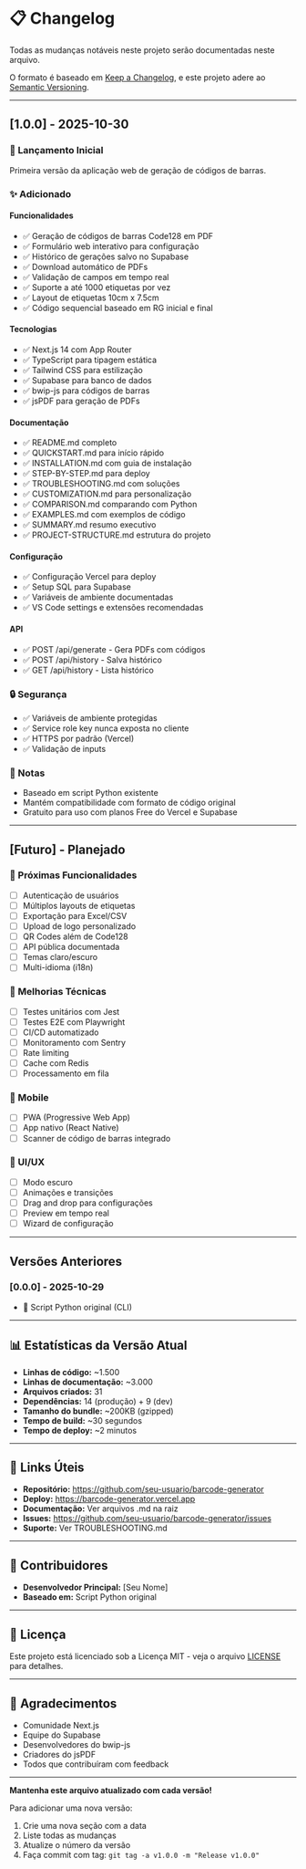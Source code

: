 # 📋 Changelog

Todas as mudanças notáveis neste projeto serão documentadas neste arquivo.

O formato é baseado em [Keep a Changelog](https://keepachangelog.com/pt-BR/1.0.0/),
e este projeto adere ao [Semantic Versioning](https://semver.org/lang/pt-BR/).

---

## [1.0.0] - 2025-10-30

### 🎉 Lançamento Inicial

Primeira versão da aplicação web de geração de códigos de barras.

### ✨ Adicionado

#### Funcionalidades
- ✅ Geração de códigos de barras Code128 em PDF
- ✅ Formulário web interativo para configuração
- ✅ Histórico de gerações salvo no Supabase
- ✅ Download automático de PDFs
- ✅ Validação de campos em tempo real
- ✅ Suporte a até 1000 etiquetas por vez
- ✅ Layout de etiquetas 10cm x 7.5cm
- ✅ Código sequencial baseado em RG inicial e final

#### Tecnologias
- ✅ Next.js 14 com App Router
- ✅ TypeScript para tipagem estática
- ✅ Tailwind CSS para estilização
- ✅ Supabase para banco de dados
- ✅ bwip-js para códigos de barras
- ✅ jsPDF para geração de PDFs

#### Documentação
- ✅ README.md completo
- ✅ QUICKSTART.md para início rápido
- ✅ INSTALLATION.md com guia de instalação
- ✅ STEP-BY-STEP.md para deploy
- ✅ TROUBLESHOOTING.md com soluções
- ✅ CUSTOMIZATION.md para personalização
- ✅ COMPARISON.md comparando com Python
- ✅ EXAMPLES.md com exemplos de código
- ✅ SUMMARY.md resumo executivo
- ✅ PROJECT-STRUCTURE.md estrutura do projeto

#### Configuração
- ✅ Configuração Vercel para deploy
- ✅ Setup SQL para Supabase
- ✅ Variáveis de ambiente documentadas
- ✅ VS Code settings e extensões recomendadas

#### API
- ✅ POST /api/generate - Gera PDFs com códigos
- ✅ POST /api/history - Salva histórico
- ✅ GET /api/history - Lista histórico

### 🔒 Segurança
- ✅ Variáveis de ambiente protegidas
- ✅ Service role key nunca exposta no cliente
- ✅ HTTPS por padrão (Vercel)
- ✅ Validação de inputs

### 📝 Notas
- Baseado em script Python existente
- Mantém compatibilidade com formato de código original
- Gratuito para uso com planos Free do Vercel e Supabase

---

## [Futuro] - Planejado

### 🚀 Próximas Funcionalidades
- [ ] Autenticação de usuários
- [ ] Múltiplos layouts de etiquetas
- [ ] Exportação para Excel/CSV
- [ ] Upload de logo personalizado
- [ ] QR Codes além de Code128
- [ ] API pública documentada
- [ ] Temas claro/escuro
- [ ] Multi-idioma (i18n)

### 🔧 Melhorias Técnicas
- [ ] Testes unitários com Jest
- [ ] Testes E2E com Playwright
- [ ] CI/CD automatizado
- [ ] Monitoramento com Sentry
- [ ] Rate limiting
- [ ] Cache com Redis
- [ ] Processamento em fila

### 📱 Mobile
- [ ] PWA (Progressive Web App)
- [ ] App nativo (React Native)
- [ ] Scanner de código de barras integrado

### 🎨 UI/UX
- [ ] Modo escuro
- [ ] Animações e transições
- [ ] Drag and drop para configurações
- [ ] Preview em tempo real
- [ ] Wizard de configuração

---

## Versões Anteriores

### [0.0.0] - 2025-10-29
- 🐍 Script Python original (CLI)

---

## 📊 Estatísticas da Versão Atual

- **Linhas de código:** ~1.500
- **Linhas de documentação:** ~3.000
- **Arquivos criados:** 31
- **Dependências:** 14 (produção) + 9 (dev)
- **Tamanho do bundle:** ~200KB (gzipped)
- **Tempo de build:** ~30 segundos
- **Tempo de deploy:** ~2 minutos

---

## 🔗 Links Úteis

- **Repositório:** https://github.com/seu-usuario/barcode-generator
- **Deploy:** https://barcode-generator.vercel.app
- **Documentação:** Ver arquivos .md na raiz
- **Issues:** https://github.com/seu-usuario/barcode-generator/issues
- **Suporte:** Ver TROUBLESHOOTING.md

---

## 🤝 Contribuidores

- **Desenvolvedor Principal:** [Seu Nome]
- **Baseado em:** Script Python original

---

## 📄 Licença

Este projeto está licenciado sob a Licença MIT - veja o arquivo [LICENSE](LICENSE) para detalhes.

---

## 🙏 Agradecimentos

- Comunidade Next.js
- Equipe do Supabase
- Desenvolvedores do bwip-js
- Criadores do jsPDF
- Todos que contribuíram com feedback

---

**Mantenha este arquivo atualizado com cada versão!**

Para adicionar uma nova versão:
1. Crie uma nova seção com a data
2. Liste todas as mudanças
3. Atualize o número da versão
4. Faça commit com tag: `git tag -a v1.0.0 -m "Release v1.0.0"`

